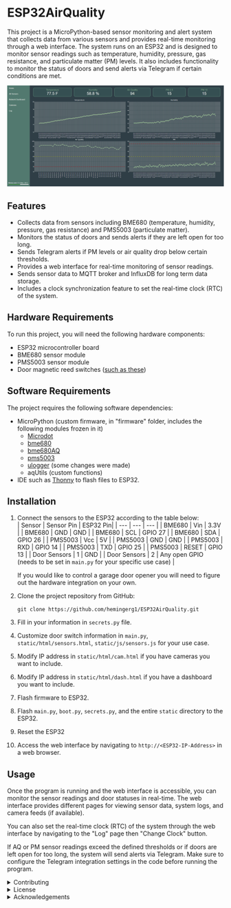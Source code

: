 # ESP32AirQuality

This project is a MicroPython-based sensor monitoring and alert system that collects data from various sensors and provides real-time monitoring through a web interface. The system runs on an ESP32 and is designed to monitor sensor readings such as temperature, humidity, pressure, gas resistance, and particulate matter (PM) levels. It also includes functionality to monitor the status of doors and send alerts via Telegram if certain conditions are met.

<p align="center"><img src="images/Home_page.png"></p>


## Features
- Collects data from sensors including BME680 (temperature, humidity, pressure, gas resistance) and PMS5003 (particulate matter).
- Monitors the status of doors and sends alerts if they are left open for too long.
- Sends Telegram alerts if PM levels or air quality drop below certain thresholds.
- Provides a web interface for real-time monitoring of sensor readings.
- Sends sensor data to MQTT broker and InfluxDB for long term data storage.
- Includes a clock synchronization feature to set the real-time clock (RTC) of the system.

## Hardware Requirements
To run this project, you will need the following hardware components:
- ESP32 microcontroller board
- BME680 sensor module
- PMS5003 sensor module
- Door magnetic reed switches ([such as these](https://www.amazon.com/Surface-Mounted-Magnetic-Contacts-Window/dp/B085CMPW5R))

## Software Requirements
The project requires the following software dependencies:
- MicroPython (custom firmware, in "firmware" folder, includes the following modules frozen in it)
    - [Microdot](https://github.com/miguelgrinberg/microdot)
    - [bme680](https://github.com/adafruit/Adafruit_CircuitPython_BME680)
    - [bme680AQ](https://github.com/thstielow/raspi-bme680-iaq)
    - [pms5003](https://github.com/kevinkk525/pms5003_micropython)
    - [ulogger](https://github.com/whales-chen/micropython-ulogger) (some changes were made)
    - aqUtils (custom functions)
- IDE such as [Thonny](https://thonny.org/) to flash files to ESP32.  

## Installation
1. Connect the sensors to the ESP32 according to the table below:  
    | Sensor | Sensor Pin | ESP32 Pin|
    | --- | --- | --- |
    | BME680 | Vin | 3.3V |
    | BME680 | GND | GND |
    | BME680 | SCL | GPIO 27 |
    | BME680 | SDA | GPIO 26 |
    | PMS5003 | Vcc | 5V |
    | PMS5003 | GND | GND |
    | PMS5003 | RXD | GPIO 14 |
    | PMS5003 | TXD | GPIO 25 |
    | PMS5003 | RESET | GPIO 13 |
    | Door Sensors | 1 | GND |
    | Door Sensors | 2 | Any open GPIO (needs to be set in `main.py` for your specific use case) |  
    
    If you would like to control a garage door opener you will need to figure out the hardware integration on your own.

1. Clone the project repository from GitHub:  
    ```
    git clone https://github.com/hemingerg1/ESP32AirQuality.git
    ```
1. Fill in your information in `secrets.py` file.

1. Customize door switch information in `main.py`, `static/html/sensors.html`, `static/js/sensors.js` for your use case.

1. Modify IP address in `static/html/cam.html` if you have cameras you want to include.

1. Modify IP address in `static/html/dash.html` if you have a dashboard you want to include.

1. Flash firmware to ESP32.

1. Flash `main.py`, `boot.py`, `secrets.py`, and the entire `static` directory to the ESP32.

1. Reset the ESP32

1. Access the web interface by navigating to `http://<ESP32-IP-Address>` in a web browser.

## Usage
Once the program is running and the web interface is accessible, you can monitor the sensor readings and door statuses in real-time. The web interface provides different pages for viewing sensor data, system logs, and camera feeds (if available).  

You can also set the real-time clock (RTC) of the system through the web interface by navigating to the "Log" page then "Change Clock" button.  

If AQ or PM sensor readings exceed the defined thresholds or if doors are left open for too long, the system will send alerts via Telegram. Make sure to configure the Telegram integration settings in the code before running the program.

<details>
<summary> Contributing</summary>  
Contributions to this project are welcome. If you find any issues or have suggestions for improvements, please open an issue or submit a pull request on the GitHub repository.
</details>

<details>
<summary> License </summary>
This project is licensed under the GNU General Public License. Feel free to use, modify, and distribute the code for personal or commercial purposes.
</details>

<details>
<summary>Acknowledgements</summary>
This project was inspired by the need for a reliable and customizable sensor monitoring and alert system. Special thanks to the developers of the libraries and frameworks used in this project for their contributions to the open-source community.
</details>
